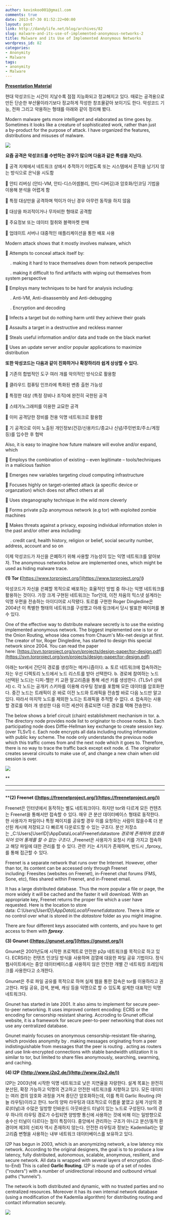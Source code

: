 ```yaml
---
author: kevinkoo001@gmail.com
comments: true
date: 2013-07-30 01:52:22+00:00
layout: post
link: http://dandylife.net/blog/archives/82
slug: malware-and-its-use-of-implemented-anonymous-networks-2
title: Malware and its Use of Implemented Anonymous Networks
wordpress_id: 82
categories:
- Anonymity
- Malware
tags:
- anonymity
- Malware
---
```


[**Presentation Material**](../../docs/Anonymous-Network-Concepts-and-Implementation.pdf)







현대 악성코드는 시간이 지날수록 점점 지능화되고 정교해지고 있다. 때로는 공격용으로 만든 단순한 부산물이라기보다 정교하게 작성한 창조물같아 보이기도 한다. 악성코드 기능, 전파 그리고 악용하는 형태를 아래와 같이 정리해 봤다.







Modern malware gets more intelligent and elaborated as time goes by. Sometimes it looks like a creature of sophisticated work, rather than just a by-product for the purpose of attack. I have organized the features, distributions and misuses of malware.







[![](http://1.bp.blogspot.com/-hpz8_kRfVic/UfZGqhk1TKI/AAAAAAAAARE/6EVl_qgyeV4/s1600/malware_features_distributions_miuses.JPG)](http://1.bp.blogspot.com/-hpz8_kRfVic/UfZGqhk1TKI/AAAAAAAAARE/6EVl_qgyeV4/s1600/malware_features_distributions_miuses.JPG)







**요즘 공격은 악성코드를 수반하는 경우가 많으며 다음과 같은 특성을 지닌다.**




 공격 자체에서 네트워크 상에서 추적하기 어렵도록 또는 시스템에서 흔적을 남기지 않는 방식으로 은닉을 시도함




 안티 리버싱 (안티-VM, 안티-디스어셈블리, 안티-디버깅)과 암호화/인코딩 기법을 이용해 분석을 어렵게 함




 특정 대상만을 공격하며 먹이가 아닌 경우 아무런 동작을 하지 않음




 대상을 파괴적이거나 무자비한 형태로 공격함




 주요정보 또는 데이터 절취와 블랙마켓 판매




 업데이트 서버나 대중적인 애플리케이션을 통한 배포 사용







Modern attack shows that it mostly involves malware, which







 Attempts to conceal attack itself by:




    . making it hard to trace themselves down from network perspective




    . making it difficult to find artifacts with wiping out themselves from system perspective




 Employs many techniques to be hard for analysis including:




    . Anti-VM, Anti-disassembly and Anti-debugging




    . Encryption and decoding




 Infects a target but do nothing harm until they achieve their goals




 Assaults a target in a destructive and reckless manner




 Steals useful information and/or data and trade on the black market




 Uses an update server and/or popular applications to maximize distribution







**또한 악성코드는 다음과 같이 진화하거나 확장하리라 쉽게 상상할 수 있다.**




 기존의 합법적인 도구 여러 개를 악의적인 방식으로 활용함




 클라우드 컴퓨팅 인프라에 특화된 변종 출현 가능성




 특정한 대상 (특정 장비나 조직)에 완전히 국한된 공격




 스테가노그래피를 이용한 교묘한 공격




 이미 공격당한 장비를 전용 익명 네트워크로 활용함




 기 공격으로 이미 노출된 개인정보(건강/신용카드/종교나 신념/주민번호/주소/계정 등)를 입수한 후 협박







Also, it is easy to imagine how future malware will evolve and/or expand, which




 Employs the combination of existing – even legitimate – tools/techniques in a malicious fashion




 Emerges new variables targeting cloud computing infrastructure




 Focuses highly on target-oriented attack (a specific device or organzation) which does not affect others at all




 Uses steganography technique in the wild more cleverly




 Forms private p2p anonymous network (e.g tor) with exploited zombie machines




 Makes threats against a privacy, exposing individual information stolen in the past and/or other area including:




    . credit card, health history, religion or belief, social security number, address, account and so on







이제 악성코드가 자신을 은폐하기 위해 사용할 가능성이 있는 익명 네트워크를 알아보자.
The anonymous networks below are implemented ones, which might be used as hiding malware trace.




**(1) Tor (**[https://www.torproject.org/](https://www.torproject.org/)**)**




악성코드가 자신을 은폐할 목적으로 배포하는 효율적인 방법 중 하나는 익명 네트워크를 활용하는 것이다. 가장 크게 구현된 네트워크는 Tor인데, 이전 차움의 믹스넷 설계라는 익명 우편을 전송하는 아이디어로 시작됐다. 토르를 구현한 Roger Dingledine은 2004년 이 특별한 형태의 네트워크를 구성했고 아래 링크에서 당시 발표한 페이퍼를 볼 수 있다.




One of the effective way to distribute malware secretly is to use the existing implemented anonymous network. The biggest implemented one is tor or the Onion Routing, whose idea comes from Chaum's Mix-net design at first. The creator of tor, Roger Dingledine, has started to design this special network since 2004. You can read the paper here: [https://svn.torproject.org/svn/projects/design-paper/tor-design.pdf](https://svn.torproject.org/svn/projects/design-paper/tor-design.pdf)




아래는 tor에서 간단히 경로를 생성하는 메커니즘이다.
a. 토르 네트워크에 접속하려는 자는 우선 디렉토리 노드에서 노드 리스트를 받아 선택한다.
b. 경로에 참여하는 노드 (선택된 노드)는 디피-헬만 키 교환 알고리즘을 통해 세션 키를 생성한다. (TLSv1 상에서)
c. 각 노드는 공개키 스키마를 이용해 라우팅 정보를 포함해 모든 데이터를 암호화한다.
중간 노드는 트래픽이 온 바로 이전 노드와 트래픽을 전송할 바로 다음 노드만 알고 있다. 따라서 마지막 노드를
제외한 노드는 트래픽을 추적할 수 없다.
d. 접속자는 사용할 경로를 여러 개 생성한 다음 이전 세션이 종료되면 다른 경로를 택해 전송한다.




The below shows a brief circuit (chain) establishment mechanism in tor.
a. The directory node provides node list to originator to choose nodes.
b. Each participating node does Diffie-Hellman key exchange to create session key. (over TLSv1)
c. Each node encrypts all data including routing information with public key scheme.
The node only understands the previous node which this traffic comes from and the next node which it goes to.
Therefore, there is no way to trace the traffic back except exit node.
d. The originator creates several circuits to make use of, and change a new chain when old session is over.










[![](http://3.bp.blogspot.com/-09MHmpM-CNY/UfZSfexx3gI/AAAAAAAAARk/zULKcn1-u4k/s1600/tor1.JPG)](http://3.bp.blogspot.com/-09MHmpM-CNY/UfZSfexx3gI/AAAAAAAAARk/zULKcn1-u4k/s1600/tor1.JPG)







**
****
****
****(2) Freenet ([https://freenetproject.org/](https://freenetproject.org/))**










Freenet은 인터넷에서 동작하는 별도 네트워크이다. 하지만 tor와 다르게 모든 컨텐츠는 Freenet을 통해서만 접속할 수 있다. 매우 큰 분산 데이터베이스 형태로 동작한다. 한 사용자가 파일이나 특정 페이지를 공유할 경우 이를 요청하는 사람이 많을수록 더 분산된 캐시에 저장되고 다 빠르게 다운로드할 수 있는 구조다. 분산 저장소는 _C:\Users\[UserID]\AppData\Local\Freenet\datastore _경로에 존재하며 암호화되어 있어 통제를 할 수 없는 구조다_. _Freenet은 사용자가 요청시 키를 가지고 접속하고 해당 파일에 대한 관리를 할 수 있다. 관련 키는 4가지가 존재하며, 반드시 _fproxy_를 통해 접근할 수 있다.





Freenet is a separate network that runs over the Internet. However, other than tor, its content can be accessed only through Freenet including: Freesites (websites on Freenet), in-Freenet chat forums (FMS, Sone, etc), files shared within Freenet, and in-Freenet email.

It has a large distributed database. Thus the more popular a file or page, the more widely it will be cached and the faster it will download. With an appropriate key, Freenet returns the proper file which a user have requested. Here is the location to store data: _C:\Users\[UserID]\AppData\Local\Freenet\datastore_. There is little or no control over what is stored in the _datastore_ folder as you might imagine.

There are four different keys associated with contents, and you have to get access to them with **_fproxy_**.








**(3) Gnunet ([https://gnunet.org/](https://gnunet.org/))**








Gnunet은 2001년도에 시작한 프로젝트로 안전한 p2p 네트워크를 목적으로 하고 있다. ECRS라는 컨텐츠 인코딩 방식을 사용하며 검열에 대응한 파일 공유 기법이다. 정식 웹사이트에서는 중앙 데이터베이스를 사용하지 않은 안전한 개별 간 네트워킹 프레임워크를 사용한다고 소개한다.

Gnunet은 주로 파일 공유를 목적으로 하며 실제 웹을 통한 접속은 tor를 이용하라고 권고한다. 파일 공유, 검색, 분배, 캐싱 등을 익명으로 할 수 있도록 설계한 대표적인 익명 네트워크다.

Gnunet has started in late 2001. It also aims to implement for secure peer-to-peer networking. It uses improved content encoding: ECRS or the encoding for censorship resistant sharing. Accroding to Gnunet official website, it is a framework for secure peer-to-peer networking that does not use any centralized database.

Gnunet mainly focuses on anonymous censorship-resistant file-sharing, which provides anonymity by
. making messages originating from a peer indistinguishable from messages that the peer is routing
. acting as routers and use link-encrypted connections with stable bandwidth utilization
It is similar to tor, but limited to share files anonymously, searching, swarming, and caching.














**(4) I2P ([http://www.i2p2.de/](http://www.i2p2.de/))**







I2P는 2003년에 시작한 익명 네트워크로 낮은 지연율을 자랑한다. 설계 목표는 완전히 분산된, 확장 가능하고 익명의 견고하고 안전한 네트워크를 지향하고 있다. 모든 데이터는 여러 겹의 암호화 과정을 거쳐 종단간 암호화하는데, 이를 특히 Garlic Routing (마늘 라우팅)이라고 한다. tor의 양파 라우팅과 대조적으로 이름을 붙였고 실제 가상의 경로(터널)과 수많은 일방향 인바운드 아웃바운드 터널이 있는 노드로 구성된다. tor의 경우 하나의 라우팅 경로가 수립되면 양방향 통신에 사용하는 것에 비해 이는 일방향으로 송수신 터널이 다르다는 점이 특징이다. 중앙에서 관리하는 구조가 아니고 분산/동적 환경이며 제3의 신뢰자 역시 존재하지 않는다. 안전한 라우팅과 정보는 Kademlia라는 알고리즘 변형을 사용하는 내부 네트워크 데이터베이스를 보유하고 있다.





I2P has begun in 2003, which is an anonymizing network, a low latency mix network. According to the original designers, the goal is to to produce a low latency, fully distributed, autonomous, scalable, anonymous, resilient, and secure network. All data is wrapped with several layers of encryption. (End-to-End) This is called **Garlic Routing**. I2P is made up of a set of nodes ("routers") with a number of unidirectional inbound and outbound virtual paths (“tunnels”).

The network is both distributed and dynamic, with no trusted parties and no centralized resources. Moreover it has its own internal network database (using a modification of the Kademlia algorithm) for distributing routing and contact information securely.


[![](http://1.bp.blogspot.com/-1QKxRjJEdBw/UfZlJQxpmrI/AAAAAAAAAR8/2WRuF0ExNt4/s1600/i2p.JPG)](http://1.bp.blogspot.com/-1QKxRjJEdBw/UfZlJQxpmrI/AAAAAAAAAR8/2WRuF0ExNt4/s1600/i2p.JPG)









